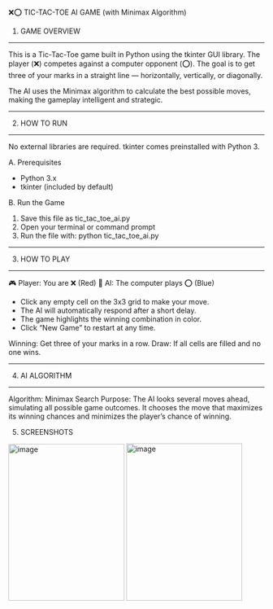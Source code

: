 
❌⭕ TIC-TAC-TOE AI GAME (with Minimax Algorithm)

1. GAME OVERVIEW
----------------
This is a Tic-Tac-Toe game built in Python using the tkinter GUI library.
The player (❌) competes against a computer opponent (⭕). The goal is to
get three of your marks in a straight line — horizontally, vertically, or
diagonally.

The AI uses the Minimax algorithm to calculate the best possible moves,
making the gameplay intelligent and strategic.

-----------------------------------------------------------
2. HOW TO RUN
-----------------------------------------------------------
No external libraries are required. tkinter comes preinstalled with Python 3.

A. Prerequisites
   - Python 3.x
   - tkinter (included by default)

B. Run the Game
   1. Save this file as tic_tac_toe_ai.py
   2. Open your terminal or command prompt
   3. Run the file with:
        python tic_tac_toe_ai.py

-----------------------------------------------------------
3. HOW TO PLAY
-----------------------------------------------------------
🎮 Player: You are ❌ (Red)
🤖 AI: The computer plays ⭕ (Blue)

- Click any empty cell on the 3x3 grid to make your move.
- The AI will automatically respond after a short delay.
- The game highlights the winning combination in color.
- Click “New Game” to restart at any time.

Winning: Get three of your marks in a row.
Draw: If all cells are filled and no one wins.

-----------------------------------------------------------
4. AI ALGORITHM
-----------------------------------------------------------
Algorithm: Minimax Search
Purpose: The AI looks several moves ahead, simulating all possible
game outcomes. It chooses the move that maximizes its winning chances
and minimizes the player’s chance of winning.

5. SCREENSHOTS

<img width="228" height="308" alt="image" src="https://github.com/user-attachments/assets/01b38e2e-bbdd-4545-9957-ddf9ec3d0269" />

<img width="228" height="309" alt="image" src="https://github.com/user-attachments/assets/e5e1b825-de53-423e-9a7e-3e4e39d6a296" />

